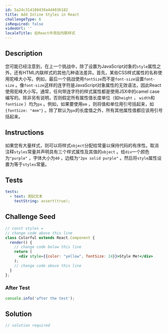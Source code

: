 ```yaml
---
id: 5a24c314108439a4d4036182
title: Add Inline Styles in React
challengeType: 6
isRequired: false
videoUrl: ''
localeTitle: 在React中添加内联样式
---
```


## Description
<section id="description">您可能已经注意到，在上一个挑战中，除了设置为JavaScript对象的<code>style</code>属性之外，还有HTML内联样式的其他几种语法差异。首先，某些CSS样式属性的名称使用驼峰大小写。例如，最后一个挑战使用<code>fontSize</code>而不是<code>font-size</code>设置<code>font-size</code> 。像<code>font-size</code>这样的连字符是JavaScript对象属性的无效语法，因此React使用驼峰大小写。通常，任何带连字符的样式属性都是使用JSX中的camel case编写的。除非另有说明，否则假定所有属性值长度单位（如<code>height</code> ， <code>width</code>和<code>fontSize</code> ）均为<code>px</code> 。例如，如果要使用<code>em</code> ，则将值和单位用引号括起来，如<code>{fontSize: &quot;4em&quot;}</code> 。除了默认为<code>px</code>的长度值之外，所有其他属性值都应该用引号括起来。 </section>

## Instructions
<section id="instructions">如果您有大量样式，则可以将样式<code>object</code>分配给常量以保持代码的有序性。取消注释<code>styles</code>常量并声明具有三个样式属性及其值的<code>object</code> 。给<code>div</code>一个颜色为<code>&quot;purple&quot;</code> ，字体大小为<code>40</code> ，边框为<code>&quot;2px solid purple&quot;</code> 。然后将<code>style</code>属性设置为等于<code>styles</code>常量。 </section>

## Tests
<section id='tests'>

```yml
tests:
  - text: 測試文本
    testString: assert(true);

```

</section>

## Challenge Seed
<section id='challengeSeed'>

<div id='jsx-seed'>

```jsx
// const styles =
// change code above this line
class Colorful extends React.Component {
  render() {
    // change code below this line
    return (
      <div style={{color: "yellow", fontSize: 24}}>Style Me!</div>
    );
    // change code above this line
  }
};

```

</div>


### After Test
<div id='jsx-teardown'>

```js
console.info('after the test');
```

</div>

</section>

## Solution
<section id='solution'>

```js
// solution required
```
</section>

